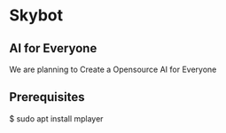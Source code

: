 # Skybot 
## AI for Everyone
We are planning to Create a Opensource AI for Everyone
## Prerequisites

$ sudo apt install mplayer
